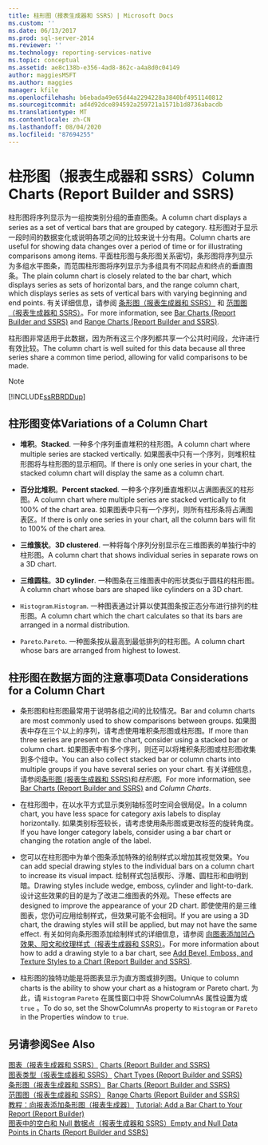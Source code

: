 ```yaml
---
title: 柱形图（报表生成器和 SSRS）| Microsoft Docs
ms.custom: ''
ms.date: 06/13/2017
ms.prod: sql-server-2014
ms.reviewer: ''
ms.technology: reporting-services-native
ms.topic: conceptual
ms.assetid: ae8c138b-e356-4ad8-862c-a4a8d0c04149
author: maggiesMSFT
ms.author: maggies
manager: kfile
ms.openlocfilehash: b6ebada49e65d44a2294228a3840bf4951140812
ms.sourcegitcommit: ad4d92dce894592a259721a1571b1d8736abacdb
ms.translationtype: MT
ms.contentlocale: zh-CN
ms.lasthandoff: 08/04/2020
ms.locfileid: "87694255"
---
```

# <a name="column-charts-report-builder-and-ssrs"></a><span data-ttu-id="31e73-102">柱形图（报表生成器和 SSRS）</span><span class="sxs-lookup"><span data-stu-id="31e73-102">Column Charts (Report Builder and SSRS)</span></span>
  <span data-ttu-id="31e73-103">柱形图将序列显示为一组按类别分组的垂直图条。</span><span class="sxs-lookup"><span data-stu-id="31e73-103">A column chart displays a series as a set of vertical bars that are grouped by category.</span></span> <span data-ttu-id="31e73-104">柱形图对于显示一段时间的数据变化或说明各项之间的比较来说十分有用。</span><span class="sxs-lookup"><span data-stu-id="31e73-104">Column charts are useful for showing data changes over a period of time or for illustrating comparisons among items.</span></span> <span data-ttu-id="31e73-105">平面柱形图与条形图关系密切，条形图将序列显示为多组水平图条，而范围柱形图将序列显示为多组具有不同起点和终点的垂直图条。</span><span class="sxs-lookup"><span data-stu-id="31e73-105">The plain column chart is closely related to the bar chart, which displays series as sets of horizontal bars, and the range column chart, which displays series as sets of vertical bars with varying beginning and end points.</span></span> <span data-ttu-id="31e73-106">有关详细信息，请参阅 [条形图（报表生成器和 SSRS）](charts-report-builder-and-ssrs.md) 和 [范围图（报表生成器和 SSRS）](range-charts-report-builder-and-ssrs.md)。</span><span class="sxs-lookup"><span data-stu-id="31e73-106">For more information, see [Bar Charts &#40;Report Builder and SSRS&#41;](charts-report-builder-and-ssrs.md) and [Range Charts &#40;Report Builder and SSRS&#41;](range-charts-report-builder-and-ssrs.md).</span></span>  
  
 <span data-ttu-id="31e73-107">柱形图非常适用于此数据，因为所有这三个序列都共享一个公共时间段，允许进行有效比较。</span><span class="sxs-lookup"><span data-stu-id="31e73-107">The column chart is well suited for this data because all three series share a common time period, allowing for valid comparisons to be made.</span></span>  
  
> [!NOTE]  
>  [!INCLUDE[ssRBRDDup](../../includes/ssrbrddup-md.md)]  
  
## <a name="variations-of-a-column-chart"></a><span data-ttu-id="31e73-108">柱形图变体</span><span class="sxs-lookup"><span data-stu-id="31e73-108">Variations of a Column Chart</span></span>  
  
-   <span data-ttu-id="31e73-109">**堆积**。</span><span class="sxs-lookup"><span data-stu-id="31e73-109">**Stacked**.</span></span> <span data-ttu-id="31e73-110">一种多个序列垂直堆积的柱形图。</span><span class="sxs-lookup"><span data-stu-id="31e73-110">A column chart where multiple series are stacked vertically.</span></span> <span data-ttu-id="31e73-111">如果图表中只有一个序列，则堆积柱形图将与柱形图的显示相同。</span><span class="sxs-lookup"><span data-stu-id="31e73-111">If there is only one series in your chart, the stacked column chart will display the same as a column chart.</span></span>  
  
-   <span data-ttu-id="31e73-112">**百分比堆积**。</span><span class="sxs-lookup"><span data-stu-id="31e73-112">**Percent stacked**.</span></span> <span data-ttu-id="31e73-113">一种多个序列垂直堆积以占满图表区的柱形图。</span><span class="sxs-lookup"><span data-stu-id="31e73-113">A column chart where multiple series are stacked vertically to fit 100% of the chart area.</span></span> <span data-ttu-id="31e73-114">如果图表中只有一个序列，则所有柱形条将占满图表区。</span><span class="sxs-lookup"><span data-stu-id="31e73-114">If there is only one series in your chart, all the column bars will fit to 100% of the chart area.</span></span>  
  
-   <span data-ttu-id="31e73-115">**三维簇状**。</span><span class="sxs-lookup"><span data-stu-id="31e73-115">**3D clustered**.</span></span> <span data-ttu-id="31e73-116">一种将每个序列分别显示在三维图表的单独行中的柱形图。</span><span class="sxs-lookup"><span data-stu-id="31e73-116">A column chart that shows individual series in separate rows on a 3D chart.</span></span>  
  
-   <span data-ttu-id="31e73-117">**三维圆柱**。</span><span class="sxs-lookup"><span data-stu-id="31e73-117">**3D cylinder**.</span></span> <span data-ttu-id="31e73-118">一种图条在三维图表中的形状类似于圆柱的柱形图。</span><span class="sxs-lookup"><span data-stu-id="31e73-118">A column chart whose bars are shaped like cylinders on a 3D chart.</span></span>  
  
-   <span data-ttu-id="31e73-119">`Histogram`.</span><span class="sxs-lookup"><span data-stu-id="31e73-119">`Histogram`.</span></span> <span data-ttu-id="31e73-120">一种图表通过计算以使其图条按正态分布进行排列的柱形图。</span><span class="sxs-lookup"><span data-stu-id="31e73-120">A column chart which the chart calculates so that its bars are arranged in a normal distribution.</span></span>  
  
-   <span data-ttu-id="31e73-121">`Pareto`.</span><span class="sxs-lookup"><span data-stu-id="31e73-121">`Pareto`.</span></span> <span data-ttu-id="31e73-122">一种图条按从最高到最低排列的柱形图。</span><span class="sxs-lookup"><span data-stu-id="31e73-122">A column chart whose bars are arranged from highest to lowest.</span></span>  
  
## <a name="data-considerations-for-a-column-chart"></a><span data-ttu-id="31e73-123">柱形图在数据方面的注意事项</span><span class="sxs-lookup"><span data-stu-id="31e73-123">Data Considerations for a Column Chart</span></span>  
  
-   <span data-ttu-id="31e73-124">条形图和柱形图最常用于说明各组之间的比较情况。</span><span class="sxs-lookup"><span data-stu-id="31e73-124">Bar and column charts are most commonly used to show comparisons between groups.</span></span> <span data-ttu-id="31e73-125">如果图表中存在三个以上的序列，请考虑使用堆积条形图或柱形图。</span><span class="sxs-lookup"><span data-stu-id="31e73-125">If more than three series are present on the chart, consider using a stacked bar or column chart.</span></span> <span data-ttu-id="31e73-126">如果图表中有多个序列，则还可以将堆积条形图或柱形图收集到多个组中。</span><span class="sxs-lookup"><span data-stu-id="31e73-126">You can also collect stacked bar or column charts into multiple groups if you have several series on your chart.</span></span> <span data-ttu-id="31e73-127">有关详细信息，请参阅[条形图 &#40;报表生成器和 SSRS&#41;](charts-report-builder-and-ssrs.md)和*柱形图*。</span><span class="sxs-lookup"><span data-stu-id="31e73-127">For more information, see [Bar Charts &#40;Report Builder and SSRS&#41;](charts-report-builder-and-ssrs.md) and *Column Charts*.</span></span>  
  
-   <span data-ttu-id="31e73-128">在柱形图中，在以水平方式显示类别轴标签时空间会很局促。</span><span class="sxs-lookup"><span data-stu-id="31e73-128">In a column chart, you have less space for category axis labels to display horizontally.</span></span> <span data-ttu-id="31e73-129">如果类别标签较长，请考虑使用条形图或更改标签的旋转角度。</span><span class="sxs-lookup"><span data-stu-id="31e73-129">If you have longer category labels, consider using a bar chart or changing the rotation angle of the label.</span></span>  
  
-   <span data-ttu-id="31e73-130">您可以在柱形图中为单个图条添加特殊的绘制样式以增加其视觉效果。</span><span class="sxs-lookup"><span data-stu-id="31e73-130">You can add special drawing styles to the individual bars on a column chart to increase its visual impact.</span></span> <span data-ttu-id="31e73-131">绘制样式包括楔形、浮雕、圆柱形和由明到暗。</span><span class="sxs-lookup"><span data-stu-id="31e73-131">Drawing styles include wedge, emboss, cylinder and light-to-dark.</span></span> <span data-ttu-id="31e73-132">设计这些效果的目的是为了改进二维图表的外观。</span><span class="sxs-lookup"><span data-stu-id="31e73-132">These effects are designed to improve the appearance of your 2D chart.</span></span> <span data-ttu-id="31e73-133">即使使用的是三维图表，您仍可应用绘制样式，但效果可能不会相同。</span><span class="sxs-lookup"><span data-stu-id="31e73-133">If you are using a 3D chart, the drawing styles will still be applied, but may not have the same effect.</span></span> <span data-ttu-id="31e73-134">有关如何向条形图添加绘制样式的详细信息，请参阅 [向图表添加凹凸效果、阳文和纹理样式（报表生成器和 SSRS）](chart-effects-add-bevel-emboss-or-texture-report-builder.md)。</span><span class="sxs-lookup"><span data-stu-id="31e73-134">For more information about how to add a drawing style to a bar chart, see [Add Bevel, Emboss, and Texture Styles to a Chart &#40;Report Builder and SSRS&#41;](chart-effects-add-bevel-emboss-or-texture-report-builder.md).</span></span>  
  
-   <span data-ttu-id="31e73-135">柱形图的独特功能是将图表显示为直方图或排列图。</span><span class="sxs-lookup"><span data-stu-id="31e73-135">Unique to column charts is the ability to show your chart as a histogram or Pareto chart.</span></span> <span data-ttu-id="31e73-136">为此，请 `Histogram` `Pareto` 在属性窗口中将 ShowColumnAs 属性设置为或 `true` 。</span><span class="sxs-lookup"><span data-stu-id="31e73-136">To do so, set the ShowColumnAs property to `Histogram` or `Pareto` in the Properties window to `true`.</span></span>  
  
## <a name="see-also"></a><span data-ttu-id="31e73-137">另请参阅</span><span class="sxs-lookup"><span data-stu-id="31e73-137">See Also</span></span>  
 <span data-ttu-id="31e73-138">[图表（报表生成器和 SSRS）](charts-report-builder-and-ssrs.md) </span><span class="sxs-lookup"><span data-stu-id="31e73-138">[Charts &#40;Report Builder and SSRS&#41;](charts-report-builder-and-ssrs.md) </span></span>  
 <span data-ttu-id="31e73-139">[图表类型（报表生成器和 SSRS）](chart-types-report-builder-and-ssrs.md) </span><span class="sxs-lookup"><span data-stu-id="31e73-139">[Chart Types &#40;Report Builder and SSRS&#41;](chart-types-report-builder-and-ssrs.md) </span></span>  
 <span data-ttu-id="31e73-140">[条形图（报表生成器和 SSRS）](charts-report-builder-and-ssrs.md) </span><span class="sxs-lookup"><span data-stu-id="31e73-140">[Bar Charts &#40;Report Builder and SSRS&#41;](charts-report-builder-and-ssrs.md) </span></span>  
 <span data-ttu-id="31e73-141">[范围图（报表生成器和 SSRS）](range-charts-report-builder-and-ssrs.md) </span><span class="sxs-lookup"><span data-stu-id="31e73-141">[Range Charts &#40;Report Builder and SSRS&#41;](range-charts-report-builder-and-ssrs.md) </span></span>  
 <span data-ttu-id="31e73-142">[教程：向报表添加条形图（报表生成器）](../tutorial-add-a-bar-chart-to-your-report-report-builder.md) </span><span class="sxs-lookup"><span data-stu-id="31e73-142">[Tutorial: Add a Bar Chart to Your Report &#40;Report Builder&#41;](../tutorial-add-a-bar-chart-to-your-report-report-builder.md) </span></span>  
 [<span data-ttu-id="31e73-143">图表中的空白和 Null 数据点（报表生成器和 SSRS）</span><span class="sxs-lookup"><span data-stu-id="31e73-143">Empty and Null Data Points in Charts &#40;Report Builder and SSRS&#41;</span></span>](empty-and-null-data-points-in-charts-report-builder-and-ssrs.md)  
  
  
